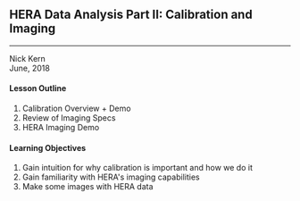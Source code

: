 ## HERA Data Analysis Part II: Calibration and Imaging
---

Nick Kern
<br>
June, 2018

#### Lesson Outline
1. Calibration Overview + Demo
2. Review of Imaging Specs
3. HERA Imaging Demo

#### Learning Objectives
1. Gain intuition for why calibration is important and how we do it
2. Gain familiarity with HERA's imaging capabilities
3. Make some images with HERA data

